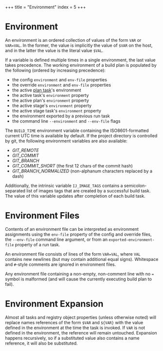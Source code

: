 +++
title = "Environment"
index = 5
+++

# Environment

An environment is an ordered collection of values of the form `VAR` or `VAR=VAL`. In the former, the value is implicitly the value of `$VAR` on the host, and in the latter the value is the literal value `$VAL`.

If a variable is defined multiple times in a single environment, the last value takes precedence. The working environment of a build plan is populated by the following (ordered by increasing precedence):

- the config `environment` and `env-file` properties
- the override `environment` and `env-file` properties
- the active [plan task](/docs/tasks#plan-task-environment)'s environment
- the active task's `environment` property
- the active plan's `environment` property
- the active stage's `environment` property
- the active stage task's `environment` property
- the environment exported by a previous run task
- the command line `--environment` and `--env-file` flags

The `BUILD_TIME` environment variable containing the ISO8601-formatted current UTC time is available by default. If the project directory is controlled by git, the following environment variables are also available:

- *GIT_REMOTE*
- *GIT_COMMIT*
- *GIT_BRANCH*
- *GIT_COMMIT_SHORT* (the first 12 chars of the commit hash)
- *GIT_BRANCH_NORMALIZED* (non-alphanum characters replaced by a dash)

Additionally, the intrinsic variable `IJ_IMAGE_TAGS` contains a semicolon-separated list of images tags that are created by a successful build task. The value of this variable updates after completion of each build task.

# Environment Files

Contents of an environment file can be interpreted as environment assignments using the `env-file` property of the config and override files, the `--env-file` command line argument, or from an `exported-environment-file` property of a run task.

An environment file consists of lines of the form `VAR=VAL`, where `VAL` contains new newlines (but may contain additional equal signs). Whitespace and `#`-style comments are ignored in environment files.

Any environment file containing a non-empty, non-comment line with no `=` symbol is malformed (and will cause the currently executing build plan to fail).

# Environment Expansion

Almost all tasks and registry object properties (unless otherwise noted) will replace names references of the form `$VAR` and `${VAR}` with the value defined in the environment at the time the task is invoked. If `VAR` is not defined in the environment, the reference will remain untouched. Expansion happens recursively, so if a substituted value also contains a name reference, it will also be substituted.
